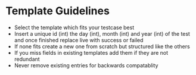 # Template Guidelines

* Select the template which fits your testcase best
* Insert a unique id (int) the day (int), month (int) and year (int) of the test and once finished replace live with success or failed
* If none fits create a new one from scratch but structured like the others
* If you miss fields in existing templates add them if they are not redundant
* Never remove existing entries for backwards compatablity